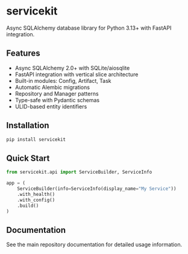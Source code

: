 # servicekit

Async SQLAlchemy database library for Python 3.13+ with FastAPI integration.

## Features

- Async SQLAlchemy 2.0+ with SQLite/aiosqlite
- FastAPI integration with vertical slice architecture
- Built-in modules: Config, Artifact, Task
- Automatic Alembic migrations
- Repository and Manager patterns
- Type-safe with Pydantic schemas
- ULID-based entity identifiers

## Installation

```bash
pip install servicekit
```

## Quick Start

```python
from servicekit.api import ServiceBuilder, ServiceInfo

app = (
    ServiceBuilder(info=ServiceInfo(display_name="My Service"))
    .with_health()
    .with_config()
    .build()
)
```

## Documentation

See the main repository documentation for detailed usage information.
